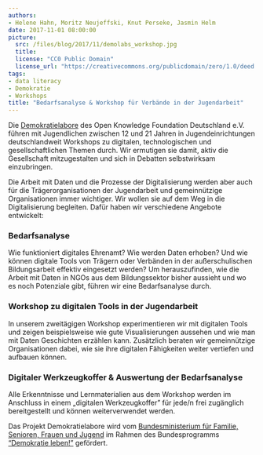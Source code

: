 ```yaml
---
authors: 
- Helene Hahn, Moritz Neujeffski, Knut Perseke, Jasmin Helm
date: 2017-11-01 08:00:00
picture:
  src: /files/blog/2017/11/demolabs_workshop.jpg
  title: 
  license: "CC0 Public Domain"
  license_url: "https://creativecommons.org/publicdomain/zero/1.0/deed.de"
tags:
- data literacy
- Demokratie
- Workshops
title: "Bedarfsanalyse & Workshop für Verbände in der Jugendarbeit"
---
```


Die [Demokratielabore](https://demokratielabore.de) des Open Knowledge Foundation Deutschland e.V. führen mit Jugendlichen zwischen 12 und 21 Jahren in Jugendeinrichtungen deutschlandweit Workshops zu digitalen, technologischen und gesellschaftlichen Themen durch. Wir ermutigen sie damit, aktiv die Gesellschaft mitzugestalten und sich in Debatten selbstwirksam einzubringen.

Die Arbeit mit Daten und die Prozesse der Digitalisierung werden aber auch für die Trägerorganisationen der Jugendarbeit und gemeinnützige Organisationen immer wichtiger. Wir wollen sie auf dem Weg in die Digitalisierung begleiten. Dafür haben wir verschiedene Angebote entwickelt:

### Bedarfsanalyse 
Wie funktioniert digitales Ehrenamt? Wie werden Daten erhoben? Und wie können digitale Tools von Trägern oder Verbänden in der außerschulischen Bildungsarbeit effektiv eingesetzt werden? Um herauszufinden, wie die Arbeit mit Daten in NGOs aus dem Bildungssektor bisher aussieht und wo es noch Potenziale gibt, führen wir eine Bedarfsanalyse durch. 

### Workshop zu digitalen Tools in der Jugendarbeit 
In unserem zweitägigen Workshop experimentieren wir mit digitalen Tools und zeigen beispielsweise wie gute Visualisierungen aussehen und wie man mit Daten Geschichten erzählen kann. Zusätzlich beraten wir gemeinnützige Organisationen dabei, wie sie ihre digitalen Fähigkeiten weiter vertiefen und aufbauen können. 

### Digitaler Werkzeugkoffer & Auswertung der Bedarfsanalyse
Alle Erkenntnisse und Lernmaterialien aus dem Workshop werden im Anschluss in einem „digitalen Werkzeugkoffer” für jede/n frei zugänglich bereitgestellt und können weiterverwendet werden.

Das Projekt Demokratielabore wird vom [Bundesministerium für Familie, Senioren, Frauen und Jugend](http://www.bmfsfj.de/) im Rahmen des Bundesprogramms [“Demokratie leben!”](http://www.demokratie-leben.de/) gefördert.
